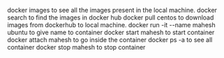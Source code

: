 docker images                                                   to see all the images present in the local machine.
docker search                                                   to find the images in docker hub
docker pull centos                                              to download images from dockerhub to local machine.
docker run -it --name mahesh ubuntu                             to give name to container
docker start mahesh                                             to start container
docker attach mahesh                                            to go inside the container
docker ps -a                                                    to see all container
docker stop mahesh                                              to stop container

